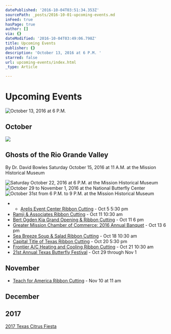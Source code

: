 ```yaml
---
datePublished: '2016-10-04T03:51:34.353Z'
sourcePath: _posts/2016-10-01-upcoming-events.md
inFeed: true
hasPage: true
author: []
via: {}
dateModified: '2016-10-04T03:49:06.798Z'
title: Upcoming Events
publisher: {}
description: 'October 13, 2016 at 6 P.M. '
starred: false
url: upcoming-events/index.html
_type: Article

---
```

# Upcoming Events
![October 13, 2016 at 6 P.M. ](https://the-grid-user-content.s3-us-west-2.amazonaws.com/52eefe56-d13d-4a75-994b-9450e7226be9.jpg)

## October

<article style=""><img src="https://the-grid-user-content.s3-us-west-2.amazonaws.com/8e95b17a-d2ac-458f-b3df-730fece5a016.jpg" /><h1>Ghosts of the Rio Grande Valley</h1><p>By Dr. David Bowles Saturday October 15, 2016 at 11 A.M. at the Mission Historical Museum</p></article>

![Saturday October 22, 2016 at 6 P.M. at the Mission Historical Museum](https://the-grid-user-content.s3-us-west-2.amazonaws.com/6c1873cb-96e5-4d2a-bbc0-f6fe796b4fa6.jpg)
![October 29 to November 1, 2016 at the National Butterfly Center](https://the-grid-user-content.s3-us-west-2.amazonaws.com/47d6c16e-f38a-4814-bb80-35b698836f0e.jpg)
![October 31st from 6 P.M. to 9 P.M. at the Mission Historical Museum](https://the-grid-user-content.s3-us-west-2.amazonaws.com/2fbb96ae-28a4-49d0-87bc-281dd9dc9da5.jpg)

* * [Arelis Event Center Ribbon Cutting][0] - Oct 5 5:30 pm
* [Ramji & Associates Ribbon Cutting][1] - Oct 11 10:30 am
* [Bert Ogden Kia Grand Opening & Ribbon Cutting][2] - Oct 11 6 pm
* [Greater Mission Chamber of Commerce: 2016 Annual Banquet][3] - Oct 13 6 pm
* [Sea Breeze Soup & Salad Ribbon Cutting][4] - Oct 18 10:30 am
* [Capital Title of Texas Ribbon Cutting][5] - Oct 20 5:30 pm
* [Frontier A/C Heating and Cooling Ribbon Cutting][6] - Oct 21 10:30 am
* [21st Annual Texas Butterfly Festival][7] - Oct 29 through Nov 1

## November

* [Teach for America Ribbon Cutting][8] - Nov 10 at 11 am

## December

## 2017

[2017 Texas Citrus Fiesta][9]

[0]: https://www.facebook.com/events/1223811437682166/ "Arelis Event Center Ribbon Cutting"
[1]: https://www.facebook.com/events/1385207494840689/ "Ramji & Associates Ribbon Cutting"
[2]: https://www.facebook.com/events/2109957325895262/ "Bert Ogden Kia Grand Opening"
[3]: https://www.facebook.com/events/1069392546483368/ "Mission Chamber Annual Banquet"
[4]: https://www.facebook.com/events/1702618353392314/ "Sea Breeze Soup & Salad Ribbon Cutting"
[5]: https://www.facebook.com/events/1793407577549491/ "Capital Title of Texas Ribbon Cutting"
[6]: https://www.facebook.com/events/1774464816126895/ "Frontier A/C Ribbon Cutting"
[7]: https://www.texasbutterflyfestival.com/ "Texas Butterfly Festival"
[8]: https://www.facebook.com/events/180743705668035/ "Teach for America Ribbon Cutting"
[9]: http://www.texascitrusfiesta.org/2017-events "2017 Texas Citrus Fiesta"